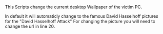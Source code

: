 This Scripts change the current desktop Wallpaper of the victim PC.

In default it will automaticly change to the famous David Hasselhoff pictures for the "David Hasselhoff Attack"
For changing the picture you will need to change the url in line 20.
